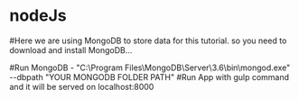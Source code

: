 # nodeJs

#Here we are using MongoDB to store data for this tutorial. so you need to download and install MongoDB...

#Run MongoDB - "C:\Program Files\MongoDB\Server\3.6\bin\mongod.exe" --dbpath "YOUR MONGODB FOLDER PATH"
#Run App with gulp command and it will be served on localhost:8000